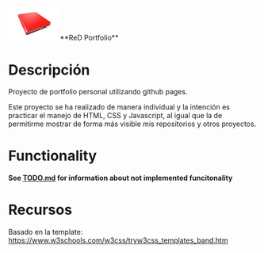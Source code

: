 
<img src="./Images/ReDPortfolio-Icon.png" width="100">
 **ReD Portfolio**



# Descripción
Proyecto de portfolio personal utilizando github pages. 

Este proyecto se ha realizado de manera individual y la intención es practicar el manejo de HTML, CSS y Javascript, al igual que la de permitirme mostrar de forma más visible mis repositorios y otros proyectos.   

# Functionality 

**See [TODO.md](TODO.md) for information about not implemented funcitonality**



# Recursos
Basado en la template: https://www.w3schools.com/w3css/tryw3css_templates_band.htm